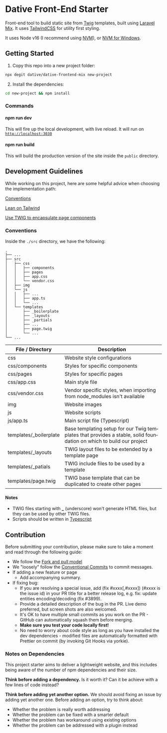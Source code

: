 # Dative Front-End Starter

Front-end tool to build static site from [Twig](https://twig.symfony.com) templates, built using [Laravel Mix](https://laravel-mix.com). It uses [TailwindCSS](https://tailwindcss.com) for utility first styling.

It uses Node v16 (I recommend using [NVM](https://github.com/nvm-sh/nvm)), or [NVM for Windows](https://github.com/coreybutler/nvm-windows).

## Getting Started

1. Copy this repo into a new project folder:

```bash
npx degit dative/dative-frontend-mix new-project
```

2. Install the dependencies:

```bash
cd new-project && npm install
```

### Commands

#### npm run dev

This will fire up the local development, with live reload. It will run on [`http://localhost:3030`](http://localhost:3030)

#### npm run build

This will build the production version of the site inside the `public` directory.

## Development Guidelines

While working on this project, here are some helpful advice when choosing the implementation path:

[Conventions](#conventions)

[Lean on Tailwind](TAILWIND.md)

[Use TWIG to encapsulate page components](TWIG.md)

### Conventions

Inside the `./src` directory, we have the following:

    .
    ├── ...
    ├── src
    │   ├── css
    │   │   ├── components
    │   │   ├── pages
    │   │   ├── app.css
    │   │   └── vendor.css
    │   ├── img
    │   └── js
    │   │   ├── ...
    │   │   ├── app.ts
    │   │   └── ...
    │   └── templates
    │       ├── _boilerplate
    │       ├── _layouts
    │       ├── _partials
    │       ├── ...
    │       ├── page.twig
    │       └── ...
    └── ...

| File / Directory        | Description                                                                                                                  |
| ----------------------- | ---------------------------------------------------------------------------------------------------------------------------- |
| css                     | Website style configurations                                                                                                 |
| css/components          | Styles for specific components                                                                                               |
| css/pages               | Styles for specific pages                                                                                                    |
| css/app.css             | Main style file                                                                                                              |
| css/vendor.css          | Vendor specific styles, when importing from node_modules isn't available                                                     |
| img                     | Website images                                                                                                               |
| js                      | Website scripts                                                                                                              |
| js/app.ts               | Main script file (Typescript)                                                                                                |
| templates/\_boilerplate | Base tem­plat­ing set­up for our Twig tem­plates that pro­vides a sta­ble, sol­id foun­da­tion on which to build our project |
| templates/\_layouts     | TWIG layout files to be extended by a template page                                                                          |
| templates/\_patials     | TWIG include files to be used by a template                                                                                  |
| templates/page.twig     | TWIG base template that can be duplicated to create other pages                                                              |

#### Notes

- TWIG files starting with **\_** (underscore) won't generate HTML files, but they can be used by other TWIG files.
- Scripts should be written in [Typescript](https://www.typescriptlang.org)

## Contribution

Before submitting your contribution, please make sure to take a moment and read through the following guide:

- We follow the [Fork and pull model](https://docs.github.com/en/pull-requests/collaborating-with-pull-requests/getting-started/about-collaborative-development-models#fork-and-pull-model)
- We "loosely" follow the [Conventional Commits](https://www.conventionalcommits.org/en/v1.0.0/#summary) to commit messages.
- If adding a new feature or page
  - Add accompanying summary.
- If fixing bug:
  - If you are resolving a special issue, add (fix #xxxx[,#xxxx]) (#xxxx is the issue id) in your PR title for a better release log, e.g. fix: update entities encoding/decoding (fix #3899).
  - Provide a detailed description of the bug in the PR. Live demo preferred, but screen shots are also welcomed.
  - It's OK to have multiple small commits as you work on the PR - GitHub can automatically squash them before merging.
  - **Make sure you test your code locally first!**
  - No need to worry about code style as long as you have installed the dev dependencies - modified files are automatically formatted with Prettier on commit (by invoking Git Hooks via yorkie).

### Notes on Dependencies

This project starter aims to deliver a lightweight website, and this includes being aware of the number of npm dependencies and their size.

**Think before adding a dependency.** Is it worth it? Can it be achieve with a few lines of code instead?

**Think before adding yet another option.** We should avoid fixing an issue by adding yet another one. Before adding an option, try to think about:

- Whether the problem is really worth addressing
- Whether the problem can be fixed with a smarter default
- Whether the problem has workaround using existing options
- Whether the problem can be addressed with a plugin instead
